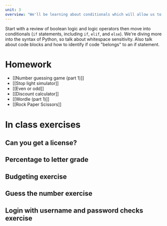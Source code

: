 ```yaml
---
unit: 3
overview: "We'll be learning about conditionals which will allow us to write programs that perform different actions depending on a set of conditions that you specify. We'll take this as a chance to review boolean operations."
---
```


Start with a review of boolean logic and logic operators then move into conditionals (`if` statements, including `if`, `elif`, and `else`). We're diving more into the syntax of Python, so talk about whitespace sensitivity. Also talk about code blocks and how to identify if code "belongs" to an if statement.

# Homework

- [[Number guessing game (part 1)]]
- [[Stop light simulator]]
- [[Even or odd]]
- [[Discount calculator]]
- [[Wordle (part 1)]]
- [[Rock Paper Scissors]]

# In class exercises

## Can you get a license?

## Percentage to letter grade

## Budgeting exercise

## Guess the number exercise

## Login with username and password checks exercise
